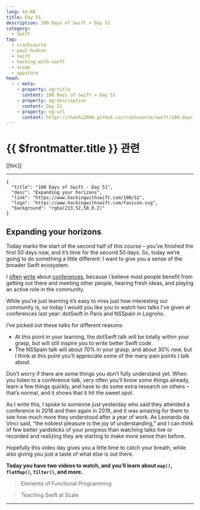 ```yaml
---
lang: ko-KR
title: Day 51
description: 100 Days of Swift > Day 51
category:
  - Swift
tag: 
  - crashcourse
  - paul-hudson
  - swift
  - hacking-with-swift
  - xcode
  - appstore
head:
  - - meta:
    - property: og:title
      content: 100 Days of Swift > Day 51
    - property: og:description
      content: Day 51
    - property: og:url
      content: https://chanhi2000.github.io/crashcourse/swift/100-days-of-swift/51.html
---
```


# {{ $frontmatter.title }} 관련

[[toc]]

---

```component VPCard
{
  "title": "100 Days of Swift - Day 51",
  "desc": "Expanding your horizons",
  "link": "https://www.hackingwithswift.com/100/51",
  "logo": "https://www.hackingwithswift.com/favicon.svg",
  "background": "rgba(213,52,58,0.2)"
}
```

## Expanding your horizons

Today marks the start of the second half of this course – you’ve finished the first 50 days now, and it’s time for the second 50 days. So, today we’re going to do something a little different: I want to give you a sense of the broader Swift ecosystem.

I [often](https://www.hackingwithswift.com/articles/165/the-best-swift-and-ios-conferences-in-2019) [write](https://www.hackingwithswift.com/articles/152/conference-report-2018) about [conferences](https://www.hackingwithswift.com/articles/48/top-swift-and-ios-conferences-in-2018), because I believe most people benefit from getting out there and meeting other people, hearing fresh ideas, and playing an active role in the community.

While you’re just learning it’s easy to miss just how interesting our community is, so today I would you like you to watch two talks I’ve given at conferences last year: dotSwift in Paris and NSSpain in Logroño.

I’ve picked out these talks for different reasons:

- At this point in your learning, the dotSwift talk will be totally within your grasp, but will still inspire you to write better Swift code.
- The NSSpain talk will about 70% in your grasp, and about 30% new, but I think at this point you’ll appreciate some of the many pain points I talk about.

Don’t worry if there are some things you don’t fully understand yet. When you listen to a conference talk, very often you’ll know some things already, learn a few things quickly, and have to do some extra research on others – that’s normal, and it shows that it hit the sweet spot.

As I write this, I spoke to someone just yesterday who said they attended a conference in 2018 and then again in 2019, and it was amazing for them to see how much more they understood after a year of work. As Leonardo da Vinci said, “the noblest pleasure is the joy of understanding,” and I can think of few better yardsticks of your progress than watching talks live or recorded and realizing they are starting to make more sense than before.

Hopefully this video day gives you a little time to catch your breath, while also giving you just a taste of what else is out there.

__Today you have two videos to watch, and you’ll learn about `map()`, `flatMap()`, `filter()`, and more.__

<VidStack src="youtube/OgU8d_E1K14" />

> Elements of Functional Programming

<VideoPlayer src="https://vimeo.com/291590798" />

> Teaching Swift at Scale

---
